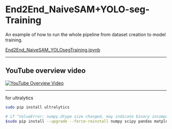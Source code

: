 # End2End_NaiveSAM+YOLO-seg-Training
An example of how to run the whole pipeline from dataset creation to model training.

[End2End_NaiveSAM_YOLOsegTraining.ipynb](End2End_NaiveSAM_YOLOsegTraining.ipynb)

* * *
## YouTube overview video
[![YouTube Overview Video](https://img.youtube.com/vi/_qAV8T3QOYk/maxresdefault.jpg)](https://www.youtube.com/watch?v=_qAV8T3QOYk)




* * *
for  ultralytics

```bash
sudo pip install ultralytics

# if "ValueError: numpy.dtype size changed, may indicate binary incompatibility. Expected 96 from C header, got 88 from PyObject"
$sudo pip install --upgrade --force-reinstall numpy scipy pandas matplotlib
```
